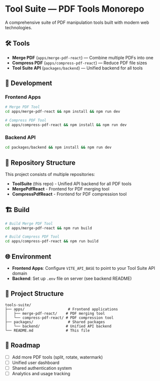 # Tool Suite — PDF Tools Monorepo

A comprehensive suite of PDF manipulation tools built with modern web technologies.

## 🛠️ Tools

- **Merge PDF** (`apps/merge-pdf-react`) — Combine multiple PDFs into one
- **Compress PDF** (`apps/compress-pdf-react`) — Reduce PDF file sizes
- **Tool Suite API** (`packages/backend`) — Unified backend for all tools

## 🚀 Development

### Frontend Apps
```bash
# Merge PDF Tool
cd apps/merge-pdf-react && npm install && npm run dev

# Compress PDF Tool  
cd apps/compress-pdf-react && npm install && npm run dev
```

### Backend API
```bash
cd packages/backend && npm install && npm run dev
```

## 📁 Repository Structure

This project consists of multiple repositories:

- **ToolSuite** (this repo) - Unified API backend for all PDF tools
- **MergePdfReact** - Frontend for PDF merging tool
- **CompressPdfReact** - Frontend for PDF compression tool

## 🏗️ Build

```bash
# Build Merge PDF Tool
cd apps/merge-pdf-react && npm run build

# Build Compress PDF Tool
cd apps/compress-pdf-react && npm run build
```

## 🌐 Environment

- **Frontend Apps**: Configure `VITE_API_BASE` to point to your Tool Suite API domain
- **Backend**: Set up `.env` file on server (see backend README)

## 📁 Project Structure

```
tools-suite/
├── apps/                    # Frontend applications
│   ├── merge-pdf-react/    # PDF merging tool
│   └── compress-pdf-react/ # PDF compression tool
├── packages/                # Shared packages
│   └── backend/            # Unified API backend
└── README.md               # This file
```

## 🎯 Roadmap

- [ ] Add more PDF tools (split, rotate, watermark)
- [ ] Unified user dashboard
- [ ] Shared authentication system
- [ ] Analytics and usage tracking
